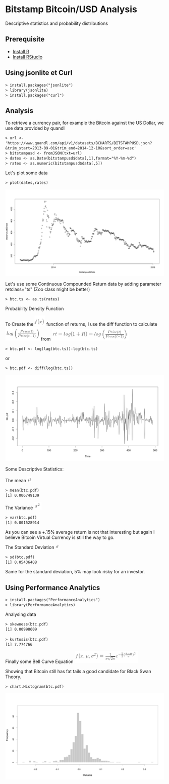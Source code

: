 


# Bitstamp Bitcoin/USD Analysis

Descriptive statistics and probability distributions  

## Prerequisite

* [Install R](https://cran.r-project.org/)
* [Install RStudio](https://www.rstudio.com/products/rstudio/download/)

## Using jsonlite et Curl

```
> install.packages("jsonlite")
> library(jsonlite)
> install.packages("curl")
```

## Analysis

To retrieve a currency pair, for example the Bitcoin against the US Dollar, we use data provided by quandl

```
> url <- 'https://www.quandl.com/api/v1/datasets/BCHARTS/BITSTAMPUSD.json?&trim_start=2013-09-01&trim_end=2014-12-10&sort_order=asc'
> bitstampusd <- fromJSON(txt=url)
> dates <- as.Date(bitstampusd$data[,1],format="%Y-%m-%d")
> rates <- as.numeric(bitstampusd$data[,5])
```

Let's plot some data

```
> plot(dates,rates)
```

![alt tag](https://github.com/CollegeBoreal/INF1069-17H/blob/master/Z.BITSTAMP/rplot.png)

Let's use some Continuous Compounded Return data by adding parameter retclass="ts" (Zoo class might be better)

```
> btc.ts <- as.ts(rates)
```

Probability Density Function

To Create the ![alt tag](https://github.com/CollegeBoreal/INF1069-17H/blob/master/Z.BITSTAMP/fx.png) function of returns, I use the diff function to calculate ![alt tag](https://github.com/CollegeBoreal/INF1069-17H/blob/master/Z.BITSTAMP/lg.png) from ![alt tag](https://github.com/CollegeBoreal/INF1069-17H/blob/master/Z.BITSTAMP/r.png)

```
> btc.pdf <- log(lag(btc.ts))-log(btc.ts)
```

or 

```
> btc.pdf <- diff(log(btc.ts))
```

![alt tag](https://github.com/CollegeBoreal/INF1069-17H/blob/master/Z.BITSTAMP/rplot01.png)

Some Descriptive Statistics:

The mean ![alt tag](https://github.com/CollegeBoreal/INF1069-17H/blob/master/Z.BITSTAMP/m.png)

```
> mean(btc.pdf)
[1] 0.006749139
```

The Variance ![alt tag](https://github.com/CollegeBoreal/INF1069-17H/blob/master/Z.BITSTAMP/s_2.png)

```
> var(btc.pdf)
[1] 0.001528914
```

As you can see a +.15% average return is not that interesting but again I believe Bitcoin Virtual Currency is still the way to go.

The Standard Deviation ![alt tag](https://github.com/CollegeBoreal/INF1069-17H/blob/master/Z.BITSTAMP/s.png)

```
> sd(btc.pdf)
[1] 0.05436408
```

Same for the standard deviation, 5% may look risky for an investor.

## Using Performance Analytics

```
> install.packages("PerformanceAnalytics")
> library(PerformanceAnalytics)
```

Analysing data  

```
> skewness(btc.pdf)
[1] 0.00998609

> kurtosis(btc.pdf)
[1] 7.774766
```

Finally some Bell Curve Equation ![alt tag](https://github.com/CollegeBoreal/INF1069-17H/blob/master/Z.BITSTAMP/bc.png)

Showing that Bitcoin still has fat tails a good candidate for Black Swan Theory.

```
> chart.Histogram(btc.pdf)
```

![alt tag](https://github.com/CollegeBoreal/INF1069-17H/blob/master/Z.BITSTAMP/rplot02.png)

